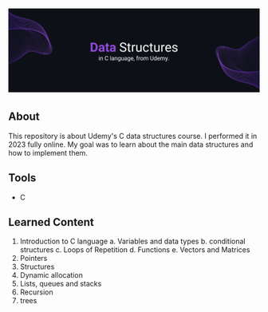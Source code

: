 <h1>
  <img src="./img/Data1.png">
</h1>

## About
This repository is about Udemy's C data structures course. I performed it in 2023 fully online. 
My goal was to learn about the main data structures and how to implement them.

## Tools
- C 

## Learned Content

1. Introduction to C language
  a. Variables and data types
  b. conditional structures
  c. Loops of Repetition
  d. Functions
  e. Vectors and Matrices
2. Pointers
3. Structures
4. Dynamic allocation
5. Lists, queues and stacks
6. Recursion
7. trees
